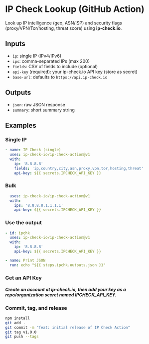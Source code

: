 # IP Check Lookup (GitHub Action)

Look up IP intelligence (geo, ASN/ISP) and security flags (proxy/VPN/Tor/hosting, threat score) using **ip-check.io**.

## Inputs
- `ip`: single IP (IPv4/IPv6)
- `ips`: comma-separated IPs (max 200)
- `fields`: CSV of fields to include (optional)
- `api-key` (required): your ip-check.io API key (store as secret)
- `base-url`: defaults to `https://api.ip-check.io`

## Outputs
- `json`: raw JSON response
- `summary`: short summary string

## Examples

### Single IP
```yaml
- name: IP Check (single)
  uses: ip-check-io/ip-check-action@v1
  with:
    ip: '8.8.8.8'
    fields: 'ip,country,city,asn,proxy,vpn,tor,hosting,threat'
    api-key: ${{ secrets.IPCHECK_API_KEY }}
```

### Bulk
```yaml
  uses: ip-check-io/ip-check-action@v1
  with:
    ips: '8.8.8.8,1.1.1.1'
    api-key: ${{ secrets.IPCHECK_API_KEY }}
```

### Use the output
```yaml
- id: ipchk
  uses: ip-check-io/ip-check-action@v1
  with:
    ip: '8.8.8.8'
    api-key: ${{ secrets.IPCHECK_API_KEY }}

- name: Print JSON
  run: echo "${{ steps.ipchk.outputs.json }}"
```

### Get an API Key

##### Create an account at ip-check.io, then add your key as a repo/organization secret named IPCHECK_API_KEY.


### Commit, tag, and release
```bash
npm install
git add .
git commit -m "feat: initial release of IP Check Action"
git tag v1.0.0
git push --tags
```
